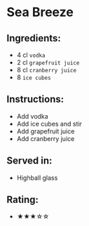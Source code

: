 # Sea Breeze

## Ingredients:
- 4 cl `vodka`
- 2 cl `grapefruit juice`
- 8 cl `cranberry juice`
- 8 `ice cubes`

## Instructions:
- Add vodka
- Add ice cubes and stir
- Add grapefruit juice
- Add cranberry juice

## Served in:
- Highball glass

## Rating:
- ★★★☆☆